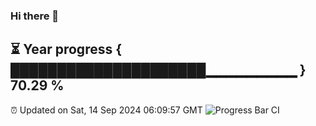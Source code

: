 ### Hi there 👋
⏳ Year progress { █████████████████████▁▁▁▁▁▁▁▁▁ } 70.29 %
---
⏰ Updated on Sat, 14 Sep 2024 06:09:57 GMT
![Progress Bar CI](https://github.com/Moyi321/Moyi321/workflows/Progress%20Bar%20CI/badge.svg)
